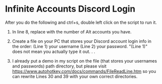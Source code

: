 # Infinite Accounts Discord Login #

After you do the following and ctrl+s, double left click on the script to run it.

1. In line 8, replace with the number of Alt accounts you have.

2. Create a file on your PC that stores your Discord account login info in the order: (Line 1) your username (Line 2) your password. "(Line 1)" does not mean you actually type it out. . .

3. I already put a demo in my script on the file (that stores your usernames and passwords) path directory, but please visit https://www.autohotkey.com/docs/commands/FileReadLine.htm so you can rewrite Lines 30 and 39 with your own correct directories. 

